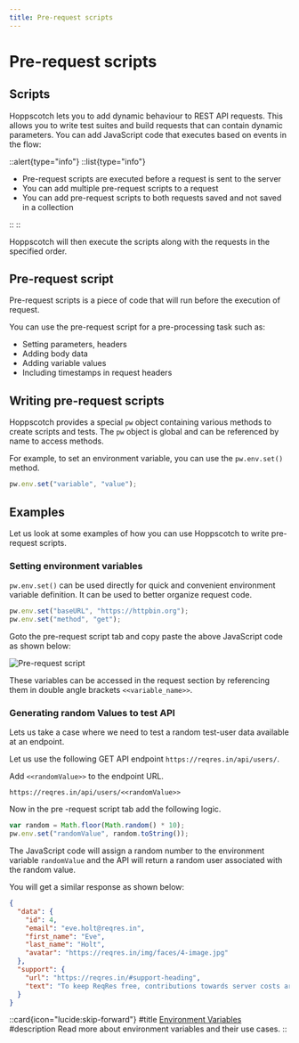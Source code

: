 ```yaml
---
title: Pre-request scripts
---
```


# Pre-request scripts

## Scripts

Hoppscotch lets you to add dynamic behaviour to REST API requests. This allows you to write test suites and build requests that can contain dynamic parameters. You can add JavaScript code that executes based on events in the flow:

::alert{type="info"}
::list{type="info"}

- Pre-request scripts are executed before a request is sent to the server
- You can add multiple pre-request scripts to a request
- You can add pre-request scripts to both requests saved and not saved in a collection

::
::

Hoppscotch will then execute the scripts along with the requests in the specified order.

## Pre-request script

Pre-request scripts is a piece of code that will run before the execution of request.

You can use the pre-request script for a pre-processing task such as:

- Setting parameters, headers
- Adding body data
- Adding variable values
- Including timestamps in request headers

## Writing pre-request scripts

Hoppscotch provides a special `pw` object containing various methods to create scripts and tests. The `pw` object is global and can be referenced by name to access methods.

For example, to set an environment variable, you can use the `pw.env.set()` method.

```javascript
pw.env.set("variable", "value");
```

## Examples

Let us look at some examples of how you can use Hoppscotch to write pre-request scripts.

### Setting environment variables

`pw.env.set()` can be used directly for quick and convenient environment variable definition. It can be used to better organize request code.

```javascript
pw.env.set("baseURL", "https://httpbin.org");
pw.env.set("method", "get");
```

Goto the pre-request script tab and copy paste the above JavaScript code as shown below:

![Pre-request script](/getting-started/rest/pre-req-script.png)

These variables can be accessed in the request section by referencing them in double angle brackets `<<variable_name>>`.

### Generating random Values to test API

Lets us take a case where we need to test a random test-user data available at an endpoint.

Let us use the following GET API endpoint `https://reqres.in/api/users/`.

Add `<<randomValue>>` to the endpoint URL.

```text
https://reqres.in/api/users/<<randomValue>>
```

Now in the pre -request script tab add the following logic.

```javascript
var random = Math.floor(Math.random() * 10);
pw.env.set("randomValue", random.toString());
```

The JavaScript code will assign a random number to the environment variable `randomValue` and the API will return a random user associated with the random value.

You will get a similar response as shown below:

```json
{
  "data": {
    "id": 4,
    "email": "eve.holt@reqres.in",
    "first_name": "Eve",
    "last_name": "Holt",
    "avatar": "https://reqres.in/img/faces/4-image.jpg"
  },
  "support": {
    "url": "https://reqres.in/#support-heading",
    "text": "To keep ReqRes free, contributions towards server costs are appreciated!"
  }
}
```

::card{icon="lucide:skip-forward"}
#title
[Environment Variables](/documentation/getting-started/rest/environment-variables)
#description
Read more about environment variables and their use cases.
::
